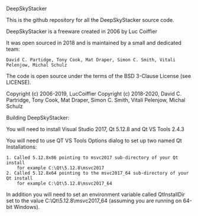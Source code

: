 DeepSkyStacker

This is the github repository for all the DeepSkyStacker source code.

DeepSkyStacker is a freeware created in 2006 by Luc Coiffier

It was open sourced in 2018 and is maintained by a small and dedicated team:

	David C. Partidge, Tony Cook, Mat Draper, Simon C. Smith, Vitali Pelenjow, Michal Schulz

The code is open source under the terms of the BSD 3-Clause License (see LICENSE).

Copyright (c) 2006-2019, LucCoiffier 
Copyright (c) 2018-2020, David C. Partridge, Tony Cook, Mat Draper,
					Simon C. Smith, Vitali Pelenjow, Michal Schulz
					
Building DeepSkyStacker:

You will need to install Visual Studio 2017, Qt 5.12.8 and Qt VS Tools 2.4.3

You will need to use QT VS Tools Options dialog to set up two named Qt Installations:

	1. Called 5.12.8x86 pointing to msvc2017 sub-directory of your Qt install
		for example C:\Qt\5.12.8\msvc2017
	2. Called 5.12.8x64 pointing to the msvc2017_64 sub-directory of your Qt install
		for example C:\Qt\5.12.8\msvc2017_64
		
In addition you will need to set an environment variable called QtInstallDir set to the
value C:\Qt\5.12.8\msvc2017_64 (assuming you are running on 64-bit Windows).

